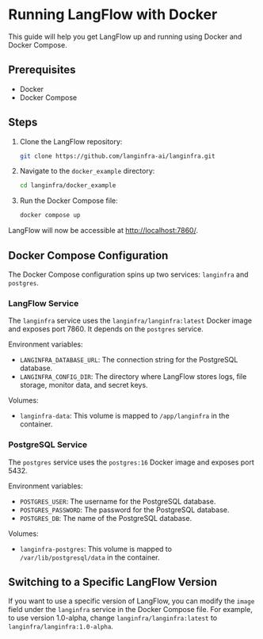 # Running LangFlow with Docker

This guide will help you get LangFlow up and running using Docker and Docker Compose.

## Prerequisites

- Docker
- Docker Compose

## Steps

1. Clone the LangFlow repository:

   ```sh
   git clone https://github.com/langinfra-ai/langinfra.git
   ```

2. Navigate to the `docker_example` directory:

   ```sh
   cd langinfra/docker_example
   ```

3. Run the Docker Compose file:

   ```sh
   docker compose up
   ```

LangFlow will now be accessible at [http://localhost:7860/](http://localhost:7860/).

## Docker Compose Configuration

The Docker Compose configuration spins up two services: `langinfra` and `postgres`.

### LangFlow Service

The `langinfra` service uses the `langinfra/langinfra:latest` Docker image and exposes port 7860. It depends on the `postgres` service.

Environment variables:

- `LANGINFRA_DATABASE_URL`: The connection string for the PostgreSQL database.
- `LANGINFRA_CONFIG_DIR`: The directory where LangFlow stores logs, file storage, monitor data, and secret keys.

Volumes:

- `langinfra-data`: This volume is mapped to `/app/langinfra` in the container.

### PostgreSQL Service

The `postgres` service uses the `postgres:16` Docker image and exposes port 5432.

Environment variables:

- `POSTGRES_USER`: The username for the PostgreSQL database.
- `POSTGRES_PASSWORD`: The password for the PostgreSQL database.
- `POSTGRES_DB`: The name of the PostgreSQL database.

Volumes:

- `langinfra-postgres`: This volume is mapped to `/var/lib/postgresql/data` in the container.

## Switching to a Specific LangFlow Version

If you want to use a specific version of LangFlow, you can modify the `image` field under the `langinfra` service in the Docker Compose file. For example, to use version 1.0-alpha, change `langinfra/langinfra:latest` to `langinfra/langinfra:1.0-alpha`.

